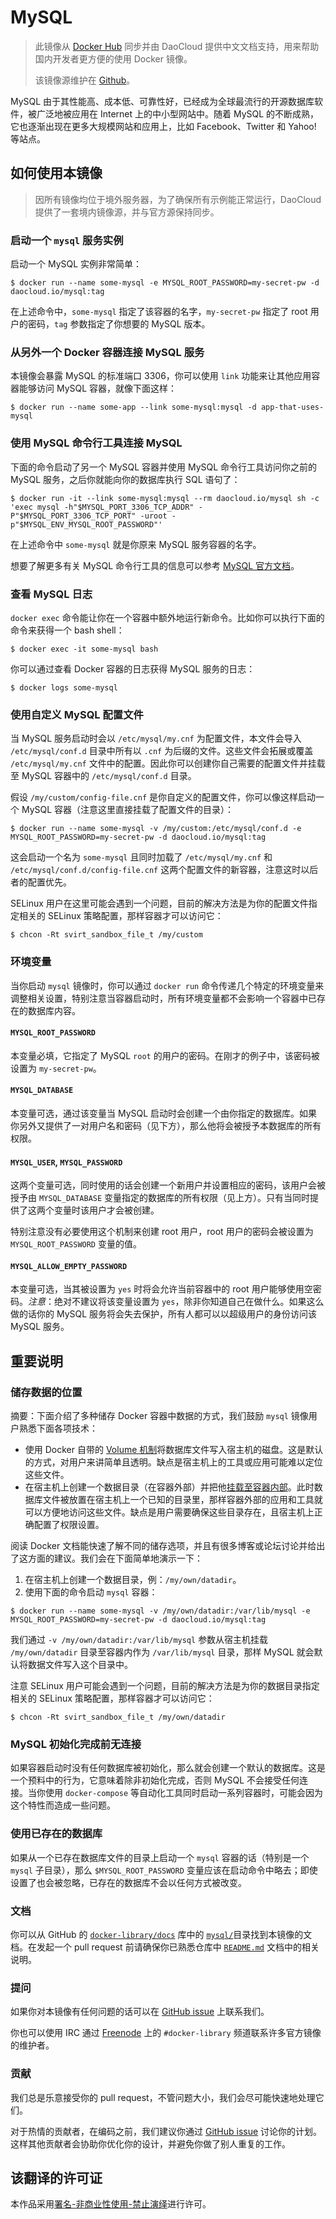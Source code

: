 # MySQL

> 此镜像从 [Docker Hub](https://hub.docker.com/_/mysql/) 同步并由 DaoCloud 提供中文文档支持，用来帮助国内开发者更方便的使用 Docker 镜像。
>
> 该镜像源维护在 [Github](https://github.com/docker-library/mysql)。

MySQL 由于其性能高、成本低、可靠性好，已经成为全球最流行的开源数据库软件，被广泛地被应用在 Internet 上的中小型网站中。随着 MySQL 的不断成熟，它也逐渐出现在更多大规模网站和应用上，比如 Facebook、Twitter 和 Yahoo! 等站点。

## 如何使用本镜像

> 因所有镜像均位于境外服务器，为了确保所有示例能正常运行，DaoCloud 提供了一套境内镜像源，并与官方源保持同步。

### 启动一个 `mysql` 服务实例

启动一个 MySQL 实例非常简单：

```console
$ docker run --name some-mysql -e MYSQL_ROOT_PASSWORD=my-secret-pw -d daocloud.io/mysql:tag
```

在上述命令中，`some-mysql` 指定了该容器的名字，`my-secret-pw` 指定了 root 用户的密码，`tag` 参数指定了你想要的 MySQL 版本。

### 从另外一个 Docker 容器连接 MySQL 服务

本镜像会暴露 MySQL 的标准端口 3306，你可以使用 `link` 功能来让其他应用容器能够访问 MySQL 容器，就像下面这样：

```console
$ docker run --name some-app --link some-mysql:mysql -d app-that-uses-mysql
```

### 使用 MySQL 命令行工具连接 MySQL

下面的命令启动了另一个 MySQL 容器并使用 MySQL 命令行工具访问你之前的 MySQL 服务，之后你就能向你的数据库执行 SQL 语句了：

```console
$ docker run -it --link some-mysql:mysql --rm daocloud.io/mysql sh -c 'exec mysql -h"$MYSQL_PORT_3306_TCP_ADDR" -P"$MYSQL_PORT_3306_TCP_PORT" -uroot -p"$MYSQL_ENV_MYSQL_ROOT_PASSWORD"'
```

在上述命令中 `some-mysql` 就是你原来 MySQL 服务容器的名字。

想要了解更多有关 MySQL 命令行工具的信息可以参考 [MySQL 官方文档](http://dev.mysql.com/doc/en/mysql.html)。

### 查看 MySQL 日志

`docker exec` 命令能让你在一个容器中额外地运行新命令。比如你可以执行下面的命令来获得一个 bash shell：

```console
$ docker exec -it some-mysql bash
```

你可以通过查看 Docker 容器的日志获得 MySQL 服务的日志：

```console
$ docker logs some-mysql
```

### 使用自定义 MySQL 配置文件

当 MySQL 服务启动时会以 `/etc/mysql/my.cnf` 为配置文件，本文件会导入 `/etc/mysql/conf.d` 目录中所有以 `.cnf` 为后缀的文件。这些文件会拓展或覆盖 `/etc/mysql/my.cnf` 文件中的配置。因此你可以创建你自己需要的配置文件并挂载至 MySQL 容器中的 `/etc/mysql/conf.d` 目录。

假设 `/my/custom/config-file.cnf` 是你自定义的配置文件，你可以像这样启动一个 MySQL 容器（注意这里直接挂载了配置文件的目录）：

```console
$ docker run --name some-mysql -v /my/custom:/etc/mysql/conf.d -e MYSQL_ROOT_PASSWORD=my-secret-pw -d daocloud.io/mysql:tag
```

这会启动一个名为 `some-mysql` 且同时加载了 `/etc/mysql/my.cnf` 和 `/etc/mysql/conf.d/config-file.cnf` 这两个配置文件的新容器，注意这时以后者的配置优先。

SELinux 用户在这里可能会遇到一个问题，目前的解决方法是为你的配置文件指定相关的 SELinux 策略配置，那样容器才可以访问它：

```console
$ chcon -Rt svirt_sandbox_file_t /my/custom
```

### 环境变量

当你启动 `mysql` 镜像时，你可以通过 `docker run` 命令传递几个特定的环境变量来调整相关设置，特别注意当容器启动时，所有环境变量都不会影响一个容器中已存在的数据库内容。

#### `MYSQL_ROOT_PASSWORD`

本变量必填，它指定了 MySQL `root` 的用户的密码。在刚才的例子中，该密码被设置为 `my-secret-pw`。

#### `MYSQL_DATABASE`

本变量可选，通过该变量当 MySQL 启动时会创建一个由你指定的数据库。如果你另外又提供了一对用户名和密码（见下方），那么他将会被授予本数据库的所有权限。

#### `MYSQL_USER`, `MYSQL_PASSWORD`

这两个变量可选，同时使用的话会创建一个新用户并设置相应的密码，该用户会被授予由 `MYSQL_DATABASE` 变量指定的数据库的所有权限（见上方）。只有当同时提供了这两个变量时该用户才会被创建。

特别注意没有必要使用这个机制来创建 root 用户，root 用户的密码会被设置为 `MYSQL_ROOT_PASSWORD` 变量的值。

#### `MYSQL_ALLOW_EMPTY_PASSWORD`

本变量可选，当其被设置为 `yes` 时将会允许当前容器中的 root 用户能够使用空密码。*注意*：绝对不建议将该变量设置为 `yes`，除非你知道自己在做什么。如果这么做的话你的 MySQL 服务将会失去保护，所有人都可以以超级用户的身份访问该 MySQL 服务。

## 重要说明

### 储存数据的位置

摘要：下面介绍了多种储存 Docker 容器中数据的方式，我们鼓励 `mysql` 镜像用户熟悉下面各项技术：

- 使用 Docker 自带的 [Volume 机制](https://docs.docker.com/userguide/dockervolumes/#adding-a-data-volume)将数据库文件写入宿主机的磁盘。这是默认的方式，对用户来讲简单且透明。缺点是宿主机上的工具或应用可能难以定位这些文件。
- 在宿主机上创建一个数据目录（在容器外部）并把他[挂载至容器内部](https://docs.docker.com/userguide/dockervolumes/#mount-a-host-directory-as-a-data-volume)。此时数据库文件被放置在宿主机上一个已知的目录里，那样容器外部的应用和工具就可以方便地访问这些文件。缺点是用户需要确保这些目录存在，且宿主机上正确配置了权限设置。

阅读 Docker 文档能快速了解不同的储存选项，并且有很多博客或论坛讨论并给出了这方面的建议。我们会在下面简单地演示一下：

1. 在宿主机上创建一个数据目录，例：`/my/own/datadir`。
2. 使用下面的命令启动 `mysql` 容器：

```console
$ docker run --name some-mysql -v /my/own/datadir:/var/lib/mysql -e MYSQL_ROOT_PASSWORD=my-secret-pw -d daocloud.io/mysql:tag
```

我们通过 `-v /my/own/datadir:/var/lib/mysql` 参数从宿主机挂载 `/my/own/datadir` 目录至容器内作为 `/var/lib/mysql` 目录，那样 MySQL 就会默认将数据文件写入这个目录中。

注意 SELinux 用户可能会遇到一个问题，目前的解决方法是为你的数据目录指定相关的 SELinux 策略配置，那样容器才可以访问它：

```console
$ chcon -Rt svirt_sandbox_file_t /my/own/datadir
```

### MySQL 初始化完成前无连接

如果容器启动时没有任何数据库被初始化，那么就会创建一个默认的数据库。这是一个预料中的行为，它意味着除非初始化完成，否则 MySQL 不会接受任何连接。当你使用 `docker-compose` 等自动化工具同时启动一系列容器时，可能会因为这个特性而造成一些问题。

### 使用已存在的数据库

如果从一个已存在数据库文件的目录上启动一个 `mysql` 容器的话（特别是一个 `mysql` 子目录），那么 `$MYSQL_ROOT_PASSWORD` 变量应该在启动命令中略去；即使设置了也会被忽略，已存在的数据库不会以任何方式被改变。

### 文档

你可以从 GitHub 的 [`docker-library/docs`](https://github.com/docker-library/docs) 库中的 [`mysql/`](https://github.com/docker-library/docs/tree/master/mysql)目录找到本镜像的文档。在发起一个 pull request 前请确保你已熟悉仓库中 [`README.md`](https://github.com/docker-library/docs/blob/master/README.md) 文档中的相关说明。

### 提问

如果你对本镜像有任何问题的话可以在 [GitHub issue](https://github.com/docker-library/mysql/issues) 上联系我们。

你也可以使用 IRC 通过 [Freenode](https://freenode.net) 上的 `#docker-library` 频道联系许多官方镜像的维护者。

### 贡献

我们总是乐意接受你的 pull request，不管问题大小，我们会尽可能快速地处理它们。

对于热情的贡献者，在编码之前，我们建议你通过 [GitHub issue](https://github.com/docker-library/mysql/issues) 讨论你的计划。这样其他贡献者会协助你优化你的设计，并避免你做了别人重复的工作。

## 该翻译的许可证

本作品采用[署名-非商业性使用-禁止演绎](http://creativecommons.org/licenses/by-nc-nd/4.0/)进行许可。